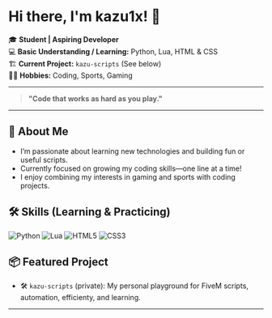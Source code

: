 # Hi there, I'm kazu1x! 👋

🎓 **Student | Aspiring Developer**  
💻 **Basic Understanding / Learning:** Python, Lua, HTML & CSS  
🏗️ **Current Project:** `kazu-scripts` (See below)  
🏃‍♂️ **Hobbies:** Coding, Sports, Gaming  

---

> **"Code that works as hard as you play."**

---

## 🚀 About Me
- I’m passionate about learning new technologies and building fun or useful scripts.
- Currently focused on growing my coding skills—one line at a time!
- I enjoy combining my interests in gaming and sports with coding projects.

## 🛠️ Skills (Learning & Practicing)
![Python](https://img.shields.io/badge/-Python-3776AB?style=flat-square&logo=python&logoColor=white)
![Lua](https://img.shields.io/badge/-Lua-2C2D72?style=flat-square&logo=lua&logoColor=white)
![HTML5](https://img.shields.io/badge/-HTML5-E34F26?style=flat-square&logo=html5&logoColor=white)
![CSS3](https://img.shields.io/badge/-CSS3-1572B6?style=flat-square&logo=css3&logoColor=white)

## 📦 Featured Project
- 🛠️ `kazu-scripts` (private): My personal playground for FiveM scripts, automation, efficienty, and learning.

---

<!--
**kazu1x/kazu1x** is a ✨ special ✨ repository because its `README.md` appears on your GitHub profile!
-->

